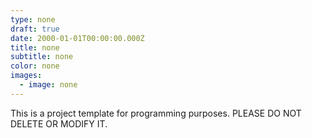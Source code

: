 ```yaml
---
type: none
draft: true
date: 2000-01-01T00:00:00.000Z
title: none
subtitle: none
color: none
images:
  - image: none
---
```


This is a project template for programming purposes. PLEASE DO NOT DELETE OR MODIFY IT.
